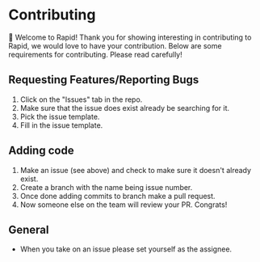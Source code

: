 # Contributing

👋 Welcome to Rapid! Thank you for showing interesting in contributing to Rapid, we would love to have your contribution. Below are some requirements for contributing. Please read carefully!

## Requesting Features/Reporting Bugs

1. Click on the "Issues" tab in the repo.
2. Make sure that the issue does exist already be searching for it.
3. Pick the issue template.
4. Fill in the issue template.

## Adding code

1. Make an issue (see above) and check to make sure it doesn't already exist.
2. Create a branch with the name being issue number.
3. Once done adding commits to branch make a pull request.
4. Now someone else on the team will review your PR. Congrats!

## General

- When you take on an issue please set yourself as the assignee.

